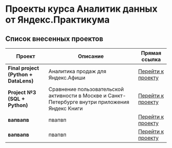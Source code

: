 # Проекты курса Аналитик данных от Яндекс.Практикума

## Список внесенных проектов

| Проект | Описание | Прямая ссылка |
|--------|----------|---------------|
| **Final project (Python + DataLens)** | Аналитика продаж для Яндекс.Афиши | [Перейти к проекту](https://github.com/vavarina/yandex_projects/blob/main/Final%20project/README.md) |
| **Project №3 (SQL + Python)** | Сравнение пользовательской активности в Москве и Санкт-Петербурге внутри приложения Яндекс Книги  | [Перейти к проекту](https://github.com/vavarina/yandex_projects/blob/main/Project%20%E2%84%964/README.md) |
| **вапвапв** | пвапвп | [Перейти к проекту](ыпапы) |
| **вапвапв** | пвапвп | [Перейти к проекту](ыпапы) |

